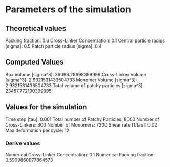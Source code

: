 # Parameters of the simulation

## Theoretical values
Packing fraction: 0.6
Cross-Linker Concentration: 0.1
Central particle radius [sigma]: 0.5
Patch particle radius [sigma]: 0.4

## Computed Values
Box Volume [sigma^3]: 39096.28698399999
Cross-Linker Volume [sigma^3]: 2.9321531433504733
Monomer Volume [sigma^3]: 2.9321531433504733
Total volume of patchy particles [sigma^3]: 23457.772190399995

## Values for the simulation
Time step [tau]: 0.001
Total number of Patchy Particles: 8000
Number of Cross-Linkers: 800
Number of Monomers: 7200
Shear rate [1/tau]: 0.02
Max deformation per cycle: 12
### Derive values
Numerical Cross-Linker Concentration: 0.1
Numerical Packing fraction: 0.5999860077864573
